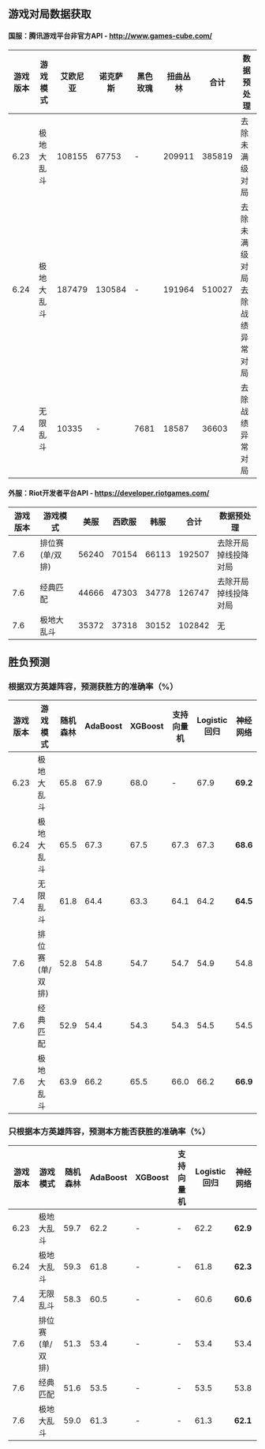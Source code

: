 ## 游戏对局数据获取

#### 国服：腾讯游戏平台非官方API - http://www.games-cube.com/

|游戏版本|游戏模式|艾欧尼亚|诺克萨斯|黑色玫瑰|扭曲丛林|合计|数据预处理|
| ------- | ------------ | -------- | -------- | -------- | -------- | -------- | ------------------------------ |
|6.23|极地大乱斗|108155|67753|-|209911|385819|去除未满级对局|
|6.24|极地大乱斗|187479|130584|-|191964|510027|去除未满级对局<br>去除战绩异常对局|
|7.4|无限乱斗|10335|-|7681|18587|36603|去除战绩异常对局|

#### 外服：Riot开发者平台API - https://developer.riotgames.com/

|游戏版本|游戏模式|美服|西欧服|韩服|合计|数据预处理|
| ------- | ------------ | -------- | -------- | -------- | -------- | ------------------------------ |
|7.6|排位赛(单/双排)|56240|70154|66113|192507|去除开局掉线投降对局|
|7.6|经典匹配|44666|47303|34778|126747|去除开局掉线投降对局|
|7.6|极地大乱斗|35372|37318|30152|102842|无|

## 胜负预测

### 根据双方英雄阵容，预测获胜方的准确率（%）

|游戏版本|游戏模式|随机森林|AdaBoost|XGBoost|支持向量机|Logistic回归|神经网络|
| ------ | ------------ | -------- | -------- | -------- | -------- | -------- | -------- |
|6.23|极地大乱斗| 65.8 | 67.9 | 68.0 | - | 67.9 | **69.2** |
|6.24|极地大乱斗| 65.5 | 67.3 | 67.5 | 67.3 | 67.3 | **68.6** |
|7.4|无限乱斗| 61.8 | 64.4 | 63.3 | 64.1 | 64.2 | **64.5** |
|7.6|排位赛(单/双排)| 52.8 | 54.8 | 54.7 | 54.7 | 54.9 | 54.8 |
|7.6|经典匹配| 52.9 | 54.4 | 54.3 | 54.3 | 54.5 | 54.5 |
|7.6|极地大乱斗| 63.9 | 66.2 | 65.5 | 66.0 | 66.2 | **66.9** |

### 只根据本方英雄阵容，预测本方能否获胜的准确率（%）				

|游戏版本|游戏模式|随机森林|AdaBoost|XGBoost|支持向量机|Logistic回归|神经网络|
| ------ | ------------ | -------- | -------- | -------- | -------- | -------- | -------- |
|6.23|极地大乱斗| 59.7 | 62.2 | - | - | 62.2 | **62.9** |
|6.24|极地大乱斗| 59.3 | 61.8 | - | - | 61.8 | **62.3** |
|7.4|无限乱斗| 58.3 | 60.5 | - | - | 60.6 | **60.6** |
|7.6|排位赛(单/双排)| 51.3 | 53.4 | - | - | 53.4 | 53.4 |
|7.6|经典匹配| 51.6 | 53.5 | - | - | 53.5 | 53.8 |
|7.6|极地大乱斗| 59.0 | 61.3 | - | - | 61.3 | **62.1** |
